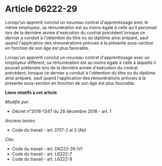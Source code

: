 # Article D6222-29

Lorsqu'un apprenti conclut un nouveau contrat d'apprentissage avec le même employeur, sa rémunération est au moins égale à
celle qu'il percevait lors de la dernière année d'exécution du contrat précédent lorsque ce dernier a conduit à l'obtention
du titre ou du diplôme ainsi préparé, sauf quand l'application des rémunérations prévues à la présente sous-section en
fonction de son âge est plus favorable.

Lorsqu'un apprenti conclut un nouveau contrat d'apprentissage avec un employeur différent, sa rémunération est au moins égale
à celle à laquelle il pouvait prétendre lors de la dernière année d'exécution du contrat précédent, lorsque ce dernier a
conduit à l'obtention du titre ou du diplôme ainsi préparé, sauf quand l'application des rémunérations prévues à la présente
sous-section en fonction de son âge est plus favorable.

**Liens relatifs à cet article**

_Modifié par_:

  - Décret n°2018-1347 du 28 décembre 2018 - art. 1

_Anciens textes_:

  - Code du travail - art. D117-2 al 3 (Ab)

_Cite_:

  - Code du travail - art. D6222-26 (V)
  - Code du travail - art. L6222-7
  - Code du travail - art. L6222-8
